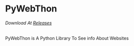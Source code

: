 # PyWebThon
###### Download At [Releases](https://github.com/Gamermertcan/PyWebThon/releases)
PyWebThon is A Python Library To See info About Websites
